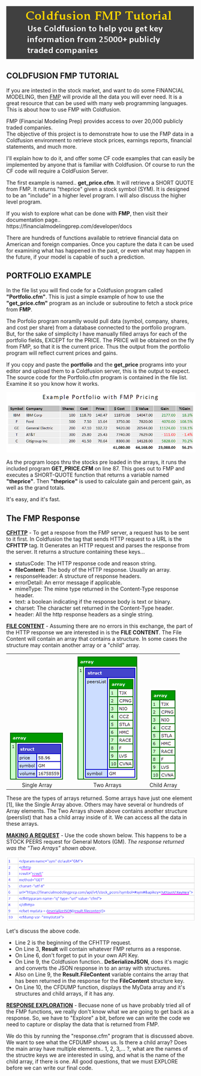 <img src="/images/tutorial.png">
<p> 
<h2>COLDFUSION FMP TUTORIAL</h2>
<p>
If you are intested in the stock market, and want to do some FINANCIAL MODELING, then <a href="https://financialmodelingprep.com/developer/docs" target=:_blank">
  FMP</a> will provide all the data you will ever need. It is a great resource that can be used with many web programming languages.  This is about how to use FMP with Coldfusion.
<p>
FMP (Financial Modeling Prep) provides access to over 20,000 publicly traded companies.<br>
The objective of this project is to demonstrate how to use the FMP data in a Coldfusion environment to retrieve stock prices, earnings reports, financial statements, and much more.
<p>
I'll explain how to do it, and offer some CF code examples that can easily be implemented by anyone that is familiar with Coldfusion.  Of course to run the CF code will require a ColdFusion Server.
<p>
  The first example is named.. <b>get_price.cfm</b>.  It will retrieve a SHORT QUOTE from FMP.  It returns "theprice" given a stock symbol (SYM).  It is designed to be an "include" in a higher level program.  I will also discuss the higher level program.
<p>
If you wish to explore what can be done with <b>FMP</b>, then visit their documentation page..
<br>  
https://financialmodelingprep.com/developer/docs
<p>
There are hundreds of functions available to retrieve financial data on American and foreign companies.  Once you capture the data it can be used for examining what has happened in the past, or even what may happen in the future, if your model is capable of such a prediction.
<p>
  <h2>PORTFOLIO EXAMPLE</h2>
<p>
In the file list you will find code for a Coldfusion program called <b>"Portfolio.cfm"</b>.  This is just a simple example of how to use the <b>"get_price.cfm"</b> program as an include or subroutine to fetch a stock price from <b>FMP</b>.
<p>
The Porfolio program noramlly would pull data (symbol, company, shares, and cost per share) from a database connected to the portfolio program.  But, for the sake of simplicity I have manually filled arrays for each of the portfolio fields, EXCEPT for the PRICE.  The PRICE will be obtained on the fly from FMP, so that it is the current price.  Thus the output from the portfolio program will reflect current prices and gains.
<p>
  If you copy and paste the <b>portfolio</b> and the <b>get_price</b> programs into your editor and upload them to a Coldfusion server, this is the output to expect.  The source code for the Portfolio.cfm program is contained in the file list. Examine it so you know how it works.
<p>
<img src="/images/theportfolio.png" width="600">
<p>
As the program loops thru the stocks pre loaded in the arrays, it runs the included program <b>GET_PRICE.CFM</B> on line 87.  This goes out to FMP and executes a SHORT-QUOTE function that returns a variable named <b>"theprice"</b>.  Then <b>"theprice"</b> is used to calculate gain and percent gain, as well as the grand totals.
<p>
It's easy, and it's fast.
<p>
<h2>The FMP Response</h2>
<p>
<b><u>CFHTTP</u></b> - To get a respose from the FMP server, a request has to be sent to it first.  In Coldfusion the tag that sends HTTP request to a URL is the <b>CFHTTP</b> tag.
It Generates an HTTP request and parses the response from the server.  It returns a structure containing these keys...
<ul>
<li> statusCode: The HTTP response code and reason string.
  <li> <b>fileContent</b>: The body of the HTTP response. Usually an array.
<li> responseHeader: A structure of response headers.
<li> errorDetail: An error message if applicable.
<li> mimeType: The mime type returned in the Content-Type response header.
<li> text: a boolean indicating if the response body is text or binary.
<li> charset: The character set returned in the Content-Type header.
<li> header: All the http response headers as a single string.
</ul>
<p>
<b><u>FILE CONTENT</u></b> - Assuming there are no errors in this exchange, the part of the HTTP response we are interested in is the <b>FILE CONTENT</b>.  The File Content will contain an array that contains a structure.  In some cases the structure may contain another array or a "child" array.
<p>
<table cellspacing="50"><tr>
  <td valign="bottom" align="center"><img src="/images/one-array.png"><br>Single Array</td>
  <td> </td>
  <td valign="bottom" align="center"><img src="/images/twoarray.png"><br>Two Arrays</td>
  <td> </td>
  <td valign="bottom" align="center"><img src="/images/childarray.png"><br>Child Array</td>
  </tr></table>
<p>
These are the types of arrays returned.  Some arrays have just one element [1], like the Single Array above. Others may have several or hundreds of Array elements.
The Two Arrays shown above contains another structure (peerslist) that has a child array inside of it.  We can access all the data in these arrays.
<p>
<b><u>MAKING A REQUEST</u></b> - Use the code shown below.  This happens to be a STOCK PEERS request for General Motors (GM).  <i>The response returned was the "Two Arrays" shown above.</i>
<p>
<img src="/images/request.png" width="600">
<p>
Let's discuss the above code.
<ul>
<li> Line 2 is the beginning of the CFHTTP request.
<li> On Line 3, <b>Result</b> will contain whatever FMP returns as a response.
<li> On Line 6, don't forget to put in your own API Key.
<li> On Line 9, the Coldfusion function.. <b>DeSerializeJSON</b>, does it's magic and converts the JSON response in to an array with structures.
<li> Also on Line 9, the <b>Result.FileContent</b> variable contains the array that has been returned in the response for the <b>FileContent</b> structure key.
<li> On Line 10, the CFDUMP function, displays the MyData array and it's structures and child arrays, if it has any.
</ul>
<p>  
<b><u>RESPONSE EXPLORATION</u></b> - Becuase none of us have probably tried all of the FMP functions, we really don't know what we are going to get back as a response.
So, we have to "Explore" a bit, before we can write the code we need to capture or display the data that is returned from FMP.
<p>
We do this by running the "response.cfm" program that is discussed above.  We want to see what the CFDUMP shows us. Is there a child array? Does the main array have multiple elements.. 1, 2, 3,... ?, what are the names of the structre keys we are interested in using, and what is the name of the child array, if there is one.  All good questions, that we must EXPLORE before we can write our final code.
<p>


  
